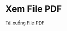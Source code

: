 <!DOCTYPE html>
<html lang="vi">
<head>
    <meta charset="UTF-8">
    <meta name="viewport" content="width=device-width, initial-scale=1.0">
    <title>File PDF</title>
</head>
<body>
    <h1>Xem File PDF</h1>
    <a href="file:///C:/Users/Admin/OneDrive/Desktop/CFA%20Level%201%20Result%20Quang%20Duy%20Vu.pdf" target="_blank">Tải xuống File PDF</a>
</body>
</html>
